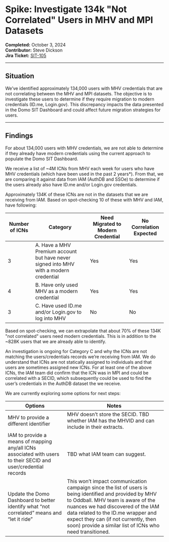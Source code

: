 # Spike: Investigate 134k "Not Correlated" Users in MHV and MPI Datasets  
**Completed:** October 3, 2024  
**Contributor:** Steve Dickson  
**Jira Ticket:** [SIT-105](https://jira.devops.va.gov/secure/RapidBoard.jspa?rapidView=12843&projectKey=SIT&view=detail&selectedIssue=SIT-105#)

---

## Situation  
We’ve identified approximately 134,000 users with MHV credentials that are not correlating between the MHV and MPI datasets. The objective is to investigate these users to determine if they require migration to modern credentials (ID.me, Login.gov). This discrepancy impacts the data presented in the Domo SIT Dashboard and could affect future migration strategies for users.

---

## Findings  

For about 134,000 users with MHV credentials, we are not able to determine if they already have modern credentials using the current approach to populate the Domo SIT Dashboard. 
 
We receive a list of ~4M ICNs from MHV each week for users who have MHV credentials (which have been used in the past 2 years*). From that, we are comparing it against data from IAM (AuthDB and SSOe) to determine if the users already also have ID.me and/or Login.gov credentials.  

Approximately 134K of these ICNs are not in the datasets that we are receiving from IAM. Based on spot-checking 10 of these with MHV and IAM, have following:

| **Number of ICNs** | **Category** | **Need Migrated to Modern Credential** | **No Correlation Expected** |
| ------------------ | ------------ | ------------------------------------- | -------------------------- |
| 3 | A. Have a MHV Premium account but have never signed into MHV with a modern credential | Yes | Yes |
| 4 | B. Have only used MHV as a modern credential | Yes | Yes |
| 3 | C. Have used ID.me and/or Login.gov to log into MHV | No | No |

Based on spot-checking, we can extrapolate that about 70% of these 134K "not correlated" users need modern credentials. This is in addition to the ~828K users that we are already able to identify.  

An investigation is ongoing for Category C and why the ICNs are not matching the users/credentials records we’re receiving from IAM. We do understand that ICNs are not statically assigned to individuals and that users are sometimes assigned new ICNs. For at least one of the above ICNs, the IAM team did confirm that the ICN was in MPI and could be correlated with a SECID, which subsequently could be used to find the user’s credentials in the AuthDB dataset the we receive.  

We are currently exploring some options for next steps:

| **Options** | **Notes** |
| ----------- | --------- |
| MHV to provide a different identifier | MHV doesn’t store the SECID.  TBD whether IAM has the MHVID and can  include in their extracts. |
| IAM to provide a means of mapping any/all ICNs associated with users to their SECID and user/credential records | TBD what IAM team can suggest. |
| Update the Domo Dashboard to better identify what “not correlated” means and “let it ride” | This won’t impact communication campaign since the list of  users is being identified and provided by MHV to Oddball. MHV team is aware of the nuances we had discovered of the IAM data related to the ID.me wrapper and expect they can (if not currently, then soon) provide a similar list of ICNs who need transitioned. |

